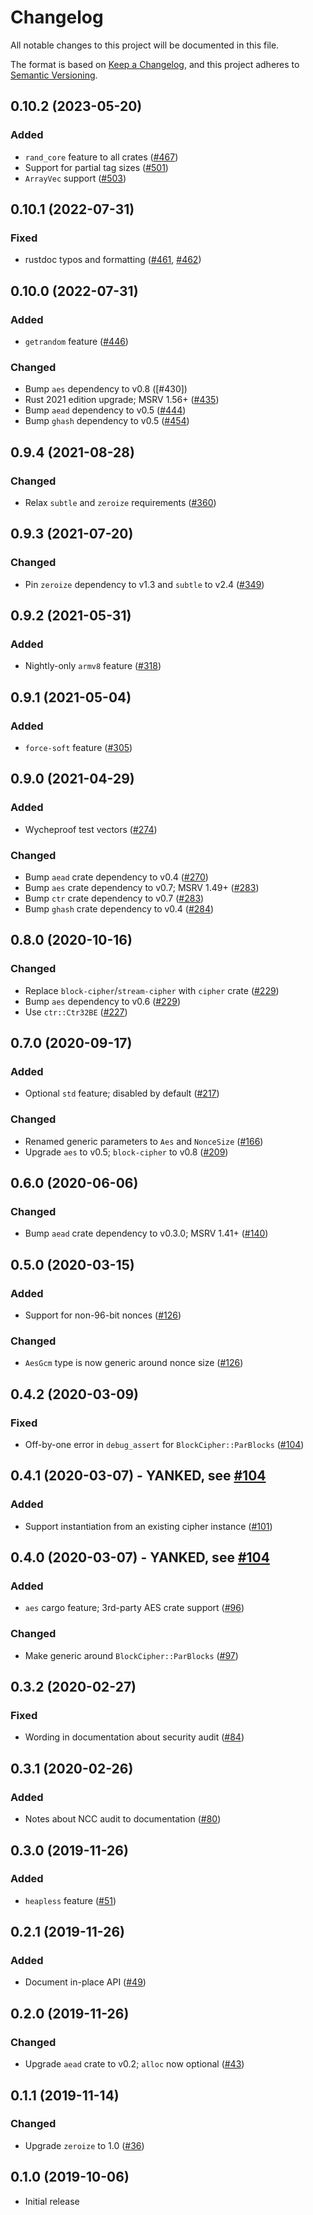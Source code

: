 # Changelog
All notable changes to this project will be documented in this file.

The format is based on [Keep a Changelog](https://keepachangelog.com/en/1.0.0/),
and this project adheres to [Semantic Versioning](https://semver.org/spec/v2.0.0.html).

## 0.10.2 (2023-05-20)
### Added
- `rand_core` feature to all crates ([#467])
- Support for partial tag sizes ([#501])
- `ArrayVec` support ([#503])

[#467]: https://github.com/RustCrypto/AEADs/pull/467
[#501]: https://github.com/RustCrypto/AEADs/pull/501
[#503]: https://github.com/RustCrypto/AEADs/pull/503

## 0.10.1 (2022-07-31)
### Fixed
- rustdoc typos and formatting ([#461], [#462])

[#461]: https://github.com/RustCrypto/AEADs/pull/461
[#462]: https://github.com/RustCrypto/AEADs/pull/462

## 0.10.0 (2022-07-31)
### Added
- `getrandom` feature ([#446])

### Changed
- Bump `aes` dependency to v0.8 ([#430])
- Rust 2021 edition upgrade; MSRV 1.56+ ([#435])
- Bump `aead` dependency to v0.5 ([#444])
- Bump `ghash` dependency to v0.5 ([#454])

[#435]: https://github.com/RustCrypto/AEADs/pull/435
[#444]: https://github.com/RustCrypto/AEADs/pull/444
[#446]: https://github.com/RustCrypto/AEADs/pull/446
[#454]: https://github.com/RustCrypto/AEADs/pull/454

## 0.9.4 (2021-08-28)
### Changed
- Relax `subtle` and `zeroize` requirements ([#360])

[#360]: https://github.com/RustCrypto/AEADs/pull/360

## 0.9.3 (2021-07-20)
### Changed
- Pin `zeroize` dependency to v1.3 and `subtle` to v2.4 ([#349])

[#349]: https://github.com/RustCrypto/AEADs/pull/349

## 0.9.2 (2021-05-31)
### Added
- Nightly-only `armv8` feature ([#318])

[#318]: https://github.com/RustCrypto/AEADs/pull/318

## 0.9.1 (2021-05-04)
### Added
- `force-soft` feature ([#305])

[#305]: https://github.com/RustCrypto/AEADs/pull/305

## 0.9.0 (2021-04-29)
### Added
- Wycheproof test vectors ([#274])

### Changed
- Bump `aead` crate dependency to v0.4 ([#270])
- Bump `aes` crate dependency to v0.7; MSRV 1.49+ ([#283])
- Bump `ctr` crate dependency to v0.7 ([#283])
- Bump `ghash` crate dependency to v0.4 ([#284])

[#270]: https://github.com/RustCrypto/AEADs/pull/270
[#274]: https://github.com/RustCrypto/AEADs/pull/274
[#283]: https://github.com/RustCrypto/AEADs/pull/283
[#284]: https://github.com/RustCrypto/AEADs/pull/284

## 0.8.0 (2020-10-16)
### Changed
- Replace `block-cipher`/`stream-cipher` with `cipher` crate ([#229])
- Bump `aes` dependency to v0.6 ([#229])
- Use `ctr::Ctr32BE` ([#227])

[#229]: https://github.com/RustCrypto/AEADs/pull/229
[#227]: https://github.com/RustCrypto/AEADs/pull/227

## 0.7.0 (2020-09-17)
### Added
- Optional `std` feature; disabled by default ([#217])

### Changed
- Renamed generic parameters to `Aes` and `NonceSize` ([#166])
- Upgrade `aes` to v0.5; `block-cipher` to v0.8 ([#209])

[#217]: https://github.com/RustCrypto/AEADs/pull/217
[#209]: https://github.com/RustCrypto/AEADs/pull/209
[#166]: https://github.com/RustCrypto/AEADs/pull/166

## 0.6.0 (2020-06-06)
### Changed
- Bump `aead` crate dependency to v0.3.0; MSRV 1.41+ ([#140])

[#140]: https://github.com/RustCrypto/AEADs/pull/140

## 0.5.0 (2020-03-15)
### Added
- Support for non-96-bit nonces ([#126])

### Changed
- `AesGcm` type is now generic around nonce size ([#126])

[#126]:  https://github.com/RustCrypto/AEADs/pull/126

## 0.4.2 (2020-03-09)
### Fixed
- Off-by-one error in `debug_assert` for `BlockCipher::ParBlocks` ([#104])

[#104]: https://github.com/RustCrypto/AEADs/pull/104

## 0.4.1 (2020-03-07) - YANKED, see [#104]
### Added
- Support instantiation from an existing cipher instance ([#101])

[#101]: https://github.com/RustCrypto/AEADs/pull/101

## 0.4.0 (2020-03-07) - YANKED, see [#104]
### Added
- `aes` cargo feature; 3rd-party AES crate support ([#96])

### Changed
- Make generic around `BlockCipher::ParBlocks` ([#97])

[#96]: https://github.com/RustCrypto/AEADs/pull/96
[#97]: https://github.com/RustCrypto/AEADs/pull/97

## 0.3.2 (2020-02-27)
### Fixed
- Wording in documentation about security audit ([#84])

[#84]: https://github.com/RustCrypto/AEADs/pull/84

## 0.3.1 (2020-02-26)
### Added
- Notes about NCC audit to documentation ([#80])

[#80]: https://github.com/RustCrypto/AEADs/pull/80

## 0.3.0 (2019-11-26)
### Added
- `heapless` feature ([#51])

[#51]: https://github.com/RustCrypto/AEADs/pull/51

## 0.2.1 (2019-11-26)
### Added
- Document in-place API ([#49])

[#49]: https://github.com/RustCrypto/AEADs/pull/49

## 0.2.0 (2019-11-26)
### Changed
- Upgrade `aead` crate to v0.2; `alloc` now optional ([#43])

[#43]: https://github.com/RustCrypto/AEADs/pull/43

## 0.1.1 (2019-11-14)
### Changed
- Upgrade `zeroize` to 1.0 ([#36])

[#36]: https://github.com/RustCrypto/AEADs/pull/36

## 0.1.0 (2019-10-06)
- Initial release
